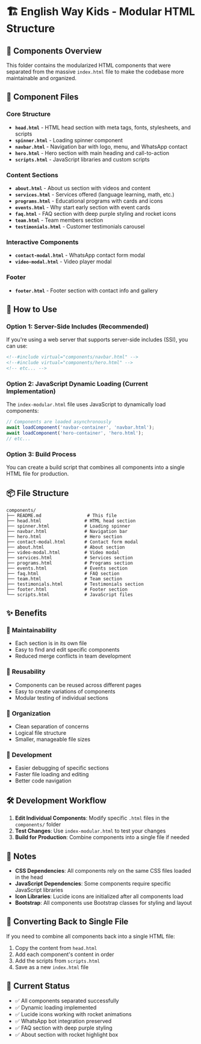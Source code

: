 # 🏗️ English Way Kids - Modular HTML Structure

## 📁 Components Overview

This folder contains the modularized HTML components that were separated from the massive `index.html` file to make the codebase more maintainable and organized.

## 🔧 Component Files

### Core Structure
- **`head.html`** - HTML head section with meta tags, fonts, stylesheets, and scripts
- **`spinner.html`** - Loading spinner component
- **`navbar.html`** - Navigation bar with logo, menu, and WhatsApp contact
- **`hero.html`** - Hero section with main heading and call-to-action
- **`scripts.html`** - JavaScript libraries and custom scripts

### Content Sections
- **`about.html`** - About us section with videos and content
- **`services.html`** - Services offered (language learning, math, etc.)
- **`programs.html`** - Educational programs with cards and icons
- **`events.html`** - Why start early section with event cards
- **`faq.html`** - FAQ section with deep purple styling and rocket icons
- **`team.html`** - Team members section
- **`testimonials.html`** - Customer testimonials carousel

### Interactive Components
- **`contact-modal.html`** - WhatsApp contact form modal
- **`video-modal.html`** - Video player modal

### Footer
- **`footer.html`** - Footer section with contact info and gallery

## 🚀 How to Use

### Option 1: Server-Side Includes (Recommended)
If you're using a web server that supports server-side includes (SSI), you can use:

```html
<!--#include virtual="components/navbar.html" -->
<!--#include virtual="components/hero.html" -->
<!-- etc... -->
```

### Option 2: JavaScript Dynamic Loading (Current Implementation)
The `index-modular.html` file uses JavaScript to dynamically load components:

```javascript
// Components are loaded asynchronously
await loadComponent('navbar-container', 'navbar.html');
await loadComponent('hero-container', 'hero.html');
// etc...
```

### Option 3: Build Process
You can create a build script that combines all components into a single HTML file for production.

## 📦 File Structure

```
components/
├── README.md                 # This file
├── head.html                # HTML head section
├── spinner.html             # Loading spinner
├── navbar.html              # Navigation bar
├── hero.html                # Hero section
├── contact-modal.html       # Contact form modal
├── about.html               # About section
├── video-modal.html         # Video modal
├── services.html            # Services section
├── programs.html            # Programs section
├── events.html              # Events section
├── faq.html                 # FAQ section
├── team.html                # Team section
├── testimonials.html        # Testimonials section
├── footer.html              # Footer section
└── scripts.html             # JavaScript files
```

## ✨ Benefits

### 🎯 **Maintainability**
- Each section is in its own file
- Easy to find and edit specific components
- Reduced merge conflicts in team development

### 🔄 **Reusability**
- Components can be reused across different pages
- Easy to create variations of components
- Modular testing of individual sections

### 📏 **Organization**
- Clean separation of concerns
- Logical file structure
- Smaller, manageable file sizes

### 🔧 **Development**
- Easier debugging of specific sections
- Faster file loading and editing
- Better code navigation

## 🛠️ Development Workflow

1. **Edit Individual Components**: Modify specific `.html` files in the `components/` folder
2. **Test Changes**: Use `index-modular.html` to test your changes
3. **Build for Production**: Combine components into a single file if needed

## 📝 Notes

- **CSS Dependencies**: All components rely on the same CSS files loaded in the head
- **JavaScript Dependencies**: Some components require specific JavaScript libraries
- **Icon Libraries**: Lucide icons are initialized after all components load
- **Bootstrap**: All components use Bootstrap classes for styling and layout

## 🔄 Converting Back to Single File

If you need to combine all components back into a single HTML file:

1. Copy the content from `head.html`
2. Add each component's content in order
3. Add the scripts from `scripts.html`
4. Save as a new `index.html` file

## 🚦 Current Status

- ✅ All components separated successfully
- ✅ Dynamic loading implemented
- ✅ Lucide icons working with rocket animations
- ✅ WhatsApp bot integration preserved
- ✅ FAQ section with deep purple styling
- ✅ About section with rocket highlight box 